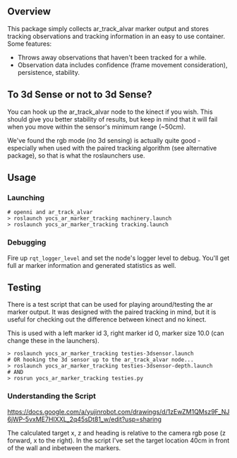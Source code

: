 ## Overview

This package simply collects ar_track_alvar marker output and stores tracking observations and
tracking information in an easy to use container. Some features:

* Throws away observations that haven't been tracked for a while.
* Observation data includes confidence (frame movement consideration), persistence, stability.

## To 3d Sense or not to 3d Sense?

You can hook up the ar_track_alvar node to the kinect if you wish. This should give you better
stability of results, but keep in mind that it will fail when you move within the sensor's
minimum range (~50cm).

We've found the rgb mode (no 3d sensing) is actually quite good - especially when used with
the paired tracking algorithm (see alternative package), so that is what the roslaunchers use.

## Usage

### Launching

```
# openni and ar_track_alvar
> roslaunch yocs_ar_marker_tracking machinery.launch
> roslaunch yocs_ar_marker_tracking tracking.launch
```

### Debugging

Fire up `rqt_logger_level` and set the node's logger level to debug. You'll get full
ar marker information and generated statistics as well.

## Testing

There is a test script that can be used for playing around/testing the ar marker output. It was
designed with the paired tracking in mind, but it is useful for checking out the difference
between kinect and no kinect.

This is used with a left marker id 3, right marker id 0, marker size 10.0 (can change these
in the launchers).

```
> roslaunch yocs_ar_marker_tracking testies-3dsensor.launch
# OR hooking the 3d sensor up to the ar_track_alvar node...
> roslaunch yocs_ar_marker_tracking testies-3dsensor-depth.launch
# AND
> rosrun yocs_ar_marker_tracking testies.py
```

### Understanding the Script

https://docs.google.com/a/yujinrobot.com/drawings/d/1zEwZM1QMsz9F_NJ6jWP-5vxME7HIXXL_2q45sDt81_w/edit?usp=sharing

The calculated target x, z and heading is relative to the camera rgb pose (z forward, x to the right).
In the script I've set the target location 40cm in front of the wall and inbetween the markers.
